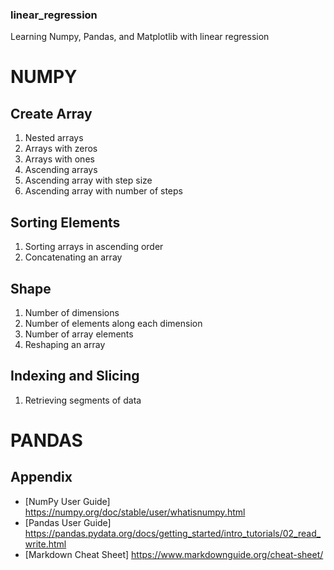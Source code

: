 ### linear_regression
 Learning Numpy, Pandas, and Matplotlib with linear regression

# NUMPY

## Create Array 
1. Nested arrays
2. Arrays with zeros
3. Arrays with ones
4. Ascending arrays
5. Ascending array with step size 
6. Ascending array with number of steps


## Sorting Elements
1. Sorting arrays in ascending order
2. Concatenating an array


## Shape
1. Number of dimensions
2. Number of elements along each dimension
3. Number of array elements
4. Reshaping an array


## Indexing and Slicing
1. Retrieving segments of data


# PANDAS






## Appendix

* [NumPy User Guide] https://numpy.org/doc/stable/user/whatisnumpy.html
* [Pandas User Guide] https://pandas.pydata.org/docs/getting_started/intro_tutorials/02_read_write.html
* [Markdown Cheat Sheet] https://www.markdownguide.org/cheat-sheet/